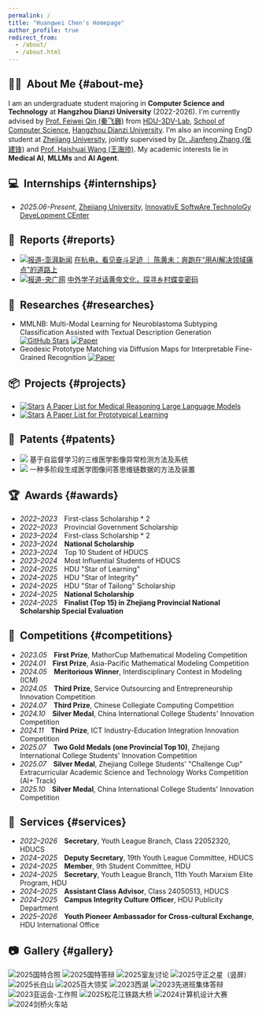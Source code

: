 ```yaml
---
permalink: /
title: "Huangwei Chen's Homepage"
author_profile: true
redirect_from:
  - /about/
  - /about.html
---
```


## 👨‍🎓 &nbsp;About Me {#about-me}

I am an undergraduate student majoring in **Computer Science and Technology** at **Hangzhou Dianzi University** (2022-2026). I'm currently advised by [Prof. Feiwei Qin (秦飞巍)](https://faculty.hdu.edu.cn/jsjxy/qfw/main.htm) from [HDU-3DV-Lab](https://3d-v.github.io/3DV-Lab-Website/), [School of Computer Science](https://cs.hdu.edu.cn/), [Hangzhou Dianzi University](https://www.hdu.edu.cn/main.htm). I'm also an incoming EngD student at [Zhejiang University](https://www.zju.edu.cn/), jointly supervised by [Dr. Jianfeng Zhang (张建锋)](https://baike.baidu.com/item/%E5%BC%A0%E5%BB%BA%E9%94%8B/16602152) and [Prof. Haishuai Wang (王海帅)](https://person.zju.edu.cn/haishuaiwang). My academic interests lie in **Medical AI**, **MLLMs** and **AI Agent**.

## 💻 &nbsp;Internships {#internships}

- *2025.06-Present*, [Zhejiang University](https://www.zju.edu.cn/), [InnovativE SoftwAre TechnoloGy DeveLopment CEnter](http://eagle.zju.edu.cn/)

## 📰 &nbsp;Reports {#reports}

- [![报道-澎湃新闻](https://img.shields.io/badge/%E6%8A%A5%E9%81%93-%E6%BE%8E%E6%B9%83%E6%96%B0%E9%97%BB-blue?style=flat-square)](https://m.thepaper.cn/newsDetail_forward_30536383) [在杭电，看见奋斗足迹 ｜ 陈黄未：奔跑在“用AI解决领域痛点”的道路上](https://m.thepaper.cn/newsDetail_forward_30536383)
- [![报道-央广网](https://img.shields.io/badge/%E6%8A%A5%E9%81%93-%E5%A4%AE%E5%B9%BF%E7%BD%91-red?style=flat-square)](https://zj.cnr.cn/gedilianbo/ls/20240806/t20240806_526836807.shtml) [中外学子对话黄帝文化，探寻乡村蝶变密码](https://zj.cnr.cn/gedilianbo/ls/20240806/t20240806_526836807.shtml)

## 🔬 &nbsp;Researches {#researches}

- MMLNB: Multi-Modal Learning for Neuroblastoma Subtyping Classification Assisted with Textual Description Generation 
[![GitHub Stars](https://img.shields.io/github/stars/HovChen/MMLNB)](https://github.com/HovChen/MMLNB) [![Paper](https://img.shields.io/badge/arXiv-2503.12927-b31b1b)](https://arxiv.org/abs/2503.12927)
- Geodesic Prototype Matching via Diffusion Maps for Interpretable Fine-Grained Recognition
[![Paper](https://img.shields.io/badge/arXiv-2509.17050-b31b1b)](https://arxiv.org/abs/2509.17050)

## 📦 &nbsp;Projects {#projects}

- [![Stars](https://img.shields.io/github/stars/HovChen/Paper-List-for-Medical-Reasoning-Large-Language-Models)](https://github.com/HovChen/Paper-List-for-Medical-Reasoning-Large-Language-Models) [A Paper List for Medical Reasoning Large Language Models](https://github.com/HovChen/Paper-List-for-Medical-Reasoning-Large-Language-Models)
- [![Stars](https://img.shields.io/github/stars/BeistMedAI/Paper-List-for-Prototypical-Learning)](https://github.com/BeistMedAI/Paper-List-for-Prototypical-Learning) [A Paper List for Prototypical Learning](https://github.com/BeistMedAI/Paper-List-for-Prototypical-Learning)

## 🧾 &nbsp;Patents {#patents}

- [![](https://img.shields.io/badge/第一发明人-已授权-brightgreen?style=flat-square)](https://www.cnipa.gov.cn) 基于自监督学习的三维医学影像异常检测方法及系统
- [![](https://img.shields.io/badge/第一发明人-已授权-brightgreen?style=flat-square)](https://www.cnipa.gov.cn) 一种多阶段生成医学图像问答思维链数据的方法及装置  

## 🏆 &nbsp;Awards {#awards}

- *2022–2023* First-class Scholarship * 2
- *2022–2023* Provincial Government Scholarship
- *2023–2024* First-class Scholarship * 2
- *2023–2024* **National Scholarship**
- *2023–2024* Top 10 Student of HDUCS
- *2023–2024* Most Influential Students of HDUCS
- *2024–2025* HDU "Star of Learning"
- *2024–2025* HDU "Star of Integrity"
- *2024–2025* HDU "Star of Tailong" Scholarship
- *2024–2025* **National Scholarship**
- *2024–2025* **Finalist (Top 15) in Zhejiang Provincial National Scholarship Special Evaluation**

## 🥇 &nbsp;Competitions {#competitions}

- *2023.05* **First Prize**, MathorCup Mathematical Modeling Competition
- *2024.01* **First Prize**, Asia-Pacific Mathematical Modeling Competition
- *2024.05* **Meritorious Winner**, Interdisciplinary Contest in Modeling (ICM)
- *2024.05* **Third Prize**, Service Outsourcing and Entrepreneurship Innovation Competition
- *2024.07* **Third Prize**, Chinese Collegiate Computing Competition
- *2024.10* **Silver Medal**, China International College Students' Innovation Competition
- *2024.11* **Third Prize**, ICT Industry-Education Integration Innovation Competition
- *2025.07* **Two Gold Medals (one Provincial Top 10)**, Zhejiang International College Students' Innovation Competition
- *2025.07* **Silver Medal**, Zhejiang College Students' "Challenge Cup" Extracurricular Academic Science and Technology Works Competition (AI+ Track)
- *2025.10* **Silver Medal**, China International College Students' Innovation Competition

## 📝 &nbsp;Services {#services}

- *2022–2026* **Secretary**, Youth League Branch, Class 22052320, HDUCS
- *2024–2025* **Deputy Secretary**, 19th Youth League Committee, HDUCS
- *2024–2025* **Member**, 9th Student Committee, HDU
- *2024–2025* **Secretary**, Youth League Branch, 11th Youth Marxism Elite Program, HDU
- *2024–2025* **Assistant Class Advisor**, Class 24050513, HDUCS
- *2024–2025* **Campus Integrity Culture Officer**, HDU Publicity Department
- *2025–2026* **Youth Pioneer Ambassador for Cross-cultural Exchange**, HDU International Office

## 📷 &nbsp;Gallery {#gallery}
<div class="jg-scroll">
  <div class="jg" id="gallery-grid">
    <img src="/images/2025国特合照.JPG" alt="2025国特合照" class="gallery-img" />
    <img src="/images/2025国特答辩.jpg" alt="2025国特答辩" class="gallery-img" />
    <img src="/images/2025室友讨论.jpg" alt="2025室友讨论" class="gallery-img" />
    <img src="/images/2025守正之星（竖屏）.jpg" alt="2025守正之星（竖屏）" class="gallery-img" />
    <img src="/images/2025长白山.jpg" alt="2025长白山" class="gallery-img" />
    <img src="/images/2025百大领奖.jpg" alt="2025百大领奖" class="gallery-img" />
    <img src="/images/2023西湖.JPG" alt="2023西湖" class="gallery-img" />
    <img src="/images/2023先进班集体答辩.jpeg" alt="2023先进班集体答辩" class="gallery-img" />
    <img src="/images/2023亚运会-工作照.JPG" alt="2023亚运会-工作照" class="gallery-img" />
    <img src="/images/2025松花江铁路大桥.jpg" alt="2025松花江铁路大桥" class="gallery-img" />
    <img src="/images/2024计算机设计大赛.JPG" alt="2024计算机设计大赛" class="gallery-img" />
    <img src="/images/2024剑桥火车站.JPG" alt="2024剑桥火车站" class="gallery-img" />
  </div>
</div>
